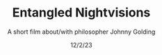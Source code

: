 ---
title: Entangled Nightvisions
subtitle: A short film about/with philosopher Johnny Golding
meta1:
meta2:
date: 12/2/23
image: the Future Waters film still 2.jpg
thumbnail: entangled.jpg
related: []
category: ['films']
---